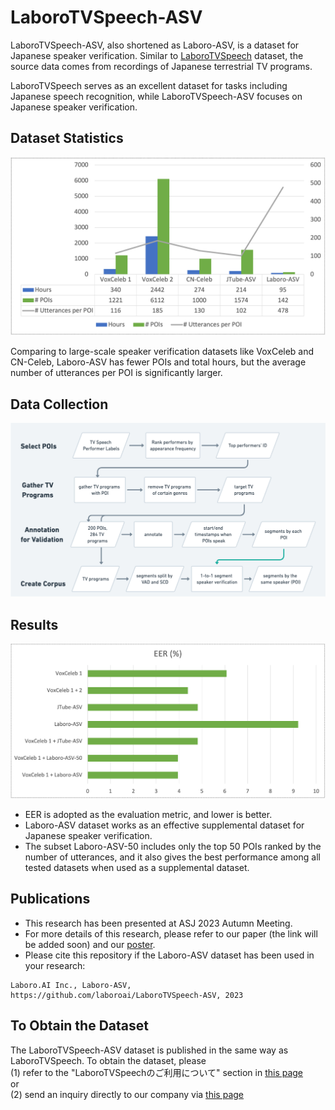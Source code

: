 # LaboroTVSpeech-ASV

LaboroTVSpeech-ASV, also shortened as Laboro-ASV, is a dataset for Japanese speaker verification. Similar to [LaboroTVSpeech](https://github.com/laboroai/LaboroTVSpeech) dataset, the source data comes from recordings of Japanese terrestrial TV programs. 

LaboroTVSpeech serves as an excellent dataset for tasks including Japanese speech recognition, while LaboroTVSpeech-ASV focuses on Japanese speaker verification.

## Dataset Statistics

![dataset_stats](./publications/dataset_stats.png)

Comparing to large-scale speaker verification datasets like VoxCeleb and CN-Celeb, Laboro-ASV has fewer POIs and total hours, but the average number of utterances per POI is significantly larger.

## Data Collection

![data_collection](./publications/data_collection.png)

## Results

![results](./publications/results.png)

* EER is adopted as the evaluation metric, and lower is better.
* Laboro-ASV dataset works as an effective supplemental dataset for Japanese speaker verification.
* The subset Laboro-ASV-50 includes only the top 50 POIs ranked by the number of utterances, and it also gives the best performance among all tested datasets when used as a supplemental dataset.

## Publications

* This research has been presented at ASJ 2023 Autumn Meeting.
* For more details of this research, please refer to our paper (the link will be added soon) and our [poster](./publications/poster.pdf).
* Please cite this repository if the Laboro-ASV dataset has been used in your research:
```
Laboro.AI Inc., Laboro-ASV, https://github.com/laboroai/LaboroTVSpeech-ASV, 2023
```

## To Obtain the Dataset

The LaboroTVSpeech-ASV dataset is published in the same way as LaboroTVSpeech. To obtain the dataset, please  
   (1) refer to the "LaboroTVSpeechのご利用について" section in [this page](https://laboro.ai/activity/column/engineer/eg-laboro-tv-corpus-jp/)  
   or  
   (2) send an inquiry directly to our company via [this page](https://laboro.ai/contact/other/)  